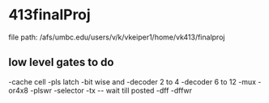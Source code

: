 # 413finalProj

file path: /afs/umbc.edu/users/v/k/vkeiper1/home/vk413/finalproj



## low level gates to do

-cache cell
-pls latch
-bit wise and
-decoder 2 to 4
-decoder 6 to 12
-mux
-or4x8
-plswr
-selector
-tx
-- wait till posted
-dff
-dffwr
